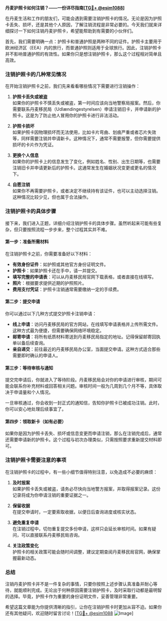 **丹麦护照卡如何注销？——一份详尽指南[[TG💪+ @esim1088](https://t.me/s/esim1088)]**

在丹麦生活和工作的朋友们，可能会遇到需要注销护照卡的情况。无论是因为护照卡丢失、损坏，还是其他个人原因，了解注销流程是非常必要的。今天我们就来详细探讨一下如何注销丹麦护照卡，希望能帮助到有需要的小伙伴们。

首先，我们需要明确一点：护照卡和普通护照是两种不同的证件。护照卡主要用于欧洲经济区（EEA）内的旅行，而普通护照则适用于全球旅行。因此，注销护照卡并不影响普通护照的有效性。如果你只是想注销护照卡，那么这个过程相对简单且高效。

### 注销护照卡的几种常见情况

在开始注销护照卡之前，我们先来看看哪些情况下需要进行注销操作：

1. **护照卡丢失或被盗**  
   如果你的护照卡不慎丢失或被盗，第一时间应该向当地警察局报案。然后，你需要联系丹麦移民局（Udlændingestyrelsen）申请注销旧卡，并申请新的护照卡。这是为了防止他人冒用你的护照卡进行非法活动。

2. **护照卡损坏**  
   如果护照卡因物理损坏而无法使用，比如卡片弯曲、划痕严重或者芯片失效等，同样需要注销并申请新卡。这种情况下，通常不需要报警，但你需要提供损坏的卡片作为凭证。

3. **更换个人信息**  
   如果你的护照卡上的信息发生了变化，例如姓名、性别、出生日期等，也需要注销旧卡并申请更新后的护照卡。这通常发生在婚姻状况变更或更名的情况下。

4. **自愿注销**  
   如果你不再需要护照卡，或者决定不继续持有该证件，也可以主动选择注销。这种情况比较少见，但也属于合法操作。

### 注销护照卡的具体步骤

接下来，我们进入正题，详细介绍注销护照卡的具体步骤。虽然听起来可能有些复杂，但只要按照流程一步步来，整个过程其实并不难。

#### 第一步：准备所需材料
在注销护照卡之前，你需要准备好以下材料：
- **有效身份证件**：如护照或其他官方身份证明文件。
- **护照卡**：如果护照卡还在手中，请一并提交。
- **填写完整的申请表**：可以从丹麦移民局官网下载表格，或者直接在线填写。
- **照片**：根据要求提供近期的护照照片。
- **费用支付凭证**：护照卡注销通常需要缴纳一定的手续费。

#### 第二步：提交申请
你可以通过以下几种方式提交护照卡注销申请：
- **线上申请**：访问丹麦移民局的官方网站，在线填写申请表格并上传所需文件。这种方式最为便捷，但需要确保网络环境稳定。
- **邮寄申请**：将所有纸质材料寄送到丹麦移民局指定的地址。记得保留邮寄回执单以备后续查询。
- **亲自递交**：前往最近的丹麦移民局办公室，当面提交申请。这种方式适合那些需要即时确认的申请人。

#### 第三步：等待审核与通知
提交完申请后，你就进入了等待阶段。丹麦移民局会对你的申请进行审核，期间可能会联系你补充材料或回答相关问题。审核时间一般为几周到几个月不等，具体取决于申请量和个人情况。

一旦审核通过，你会收到一封正式的通知信，告知你护照卡已被成功注销。此时，你可以安心地处理后续事宜了。

#### 第四步：领取新卡（如有必要）
如果你是因为护照卡丢失、损坏或信息变更而申请注销，那么在注销完成后，通常还需要申请新的护照卡。这个过程与初次办理类似，只需按照要求重新提交材料即可。

### 注销护照卡需要注意的事项

在注销护照卡的过程中，有一些小细节值得特别注意，以免造成不必要的麻烦：

1. **及时报案**  
   如果护照卡丢失或被盗，请务必尽快向当地警方报案，并取得报案记录。这份记录将成为你申请注销的重要证据之一。

2. **保留收据**  
   在提交申请时，一定要索取收据，以便日后查询进度或核实状态。

3. **避免重复申请**  
   在注销过程中，切勿重复提交多份申请，这样只会延长审核时间。如果有疑问，可以直接联系丹麦移民局咨询。

4. **关注政策变化**  
   护照卡的相关政策可能会随时间调整，建议定期查阅丹麦移民局官网，确保掌握最新动态。

### 总结

注销丹麦护照卡并不是一件复杂的事情，只要你按照上述步骤认真准备并耐心等待，就能顺利完成。无论出于何种原因需要注销护照卡，及时采取行动都是最明智的选择。毕竟，护照卡作为重要的身份证明文件，妥善管理非常重要。

希望这篇文章能为你提供清晰的指引，让你在注销护照卡时更加从容不迫。如果你还有其他疑问，欢迎随时留言讨论！[[TG💪+ @esim1088](https://t.me/s/esim1088) ![Image](https://i.postimg.cc/4NQfJmqS/Snipaste-2025-05-13-00-14-12.png)]